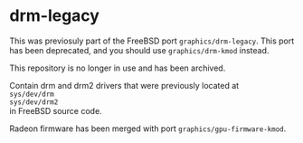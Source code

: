 # drm-legacy

This was previosuly part of the FreeBSD port `graphics/drm-legacy`.
This port has been deprecated, and you should use `graphics/drm-kmod` instead.

This repository is no longer in use and has been archived.
  
Contain drm and drm2 drivers that were previously located at  
`sys/dev/drm`  
`sys/dev/drm2`  
in FreeBSD source code.
  
Radeon firmware has been merged with port `graphics/gpu-firmware-kmod`.  

